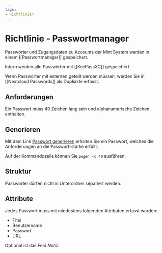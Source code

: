 ```yaml
---
tags:
- Richtlinien
---
```

# Richtlinie - Passwortmanager

Passwörter und Zugangsdaten zu Accounts der Mint System werden in einem [[Passwortmanager]] gespeichert.

Intern werden alle Passwörter mit [[KeePassXC]] gespeichert.

Wenn Passwörter mit externen geteilt werden müssen, werden Sie in [[Nextcloud Passwords]] als Dupliakte erfasst.

## Anforderungen

Ein Passwort muss 40 Zeichen lang sein und alphanumerische Zeichen enthalten.

## Generieren

Mit dem Link [Passwort generieren](https://duckduckgo.com/?t=canonical&q=pwgen+40&ia=answer) erhalten Sie ein Passwort, welches die Anforderungen an die Passwort-stärke erfüllt.

Auf der Kommandozeile können Sie `pwgen -c 40` ausführen.

## Struktur

Passwörter dürfen nicht in Unterordner separiert werden.

## Attribute

Jedes Passwort muss mit mindestens folgenden Attributen erfasst werden:

* Titel
* Benutzername
* Passwort
* URL

Optional ist das Feld *Notiz*.